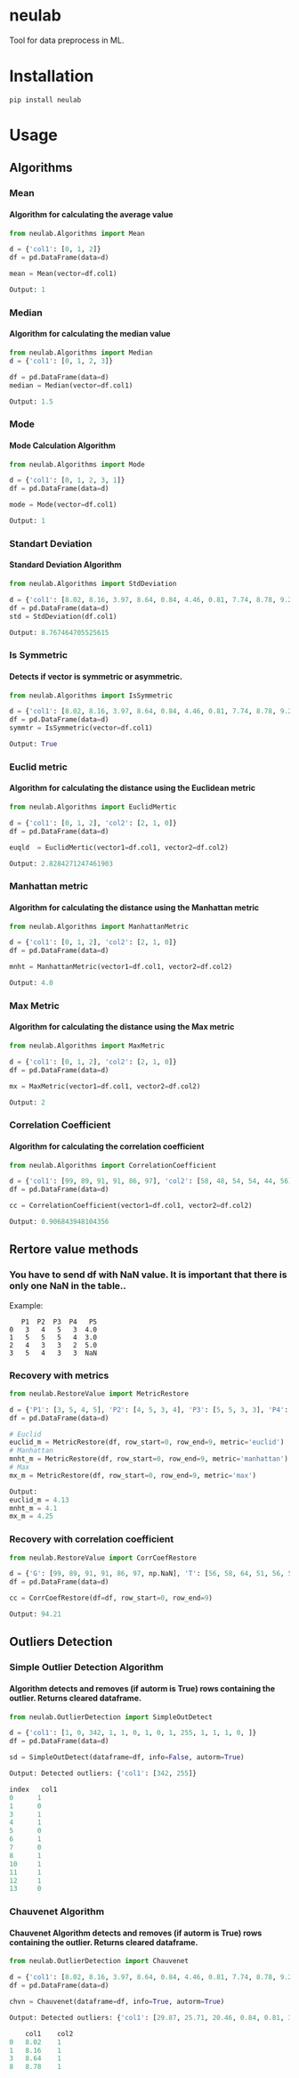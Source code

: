 # neulab
Tool for data preprocess in ML.
# Installation
```
pip install neulab
```
# Usage

## Algorithms

### Mean
#### Algorithm for calculating the average value
```python
from neulab.Algorithms import Mean

d = {'col1': [0, 1, 2]}
df = pd.DataFrame(data=d)

mean = Mean(vector=df.col1)

Output: 1
```
### Median
#### Algorithm for calculating the median value
```python
from neulab.Algorithms import Median
d = {'col1': [0, 1, 2, 3]}

df = pd.DataFrame(data=d)
median = Median(vector=df.col1)

Output: 1.5
```
### Mode
#### Mode Calculation Algorithm
```python
from neulab.Algorithms import Mode

d = {'col1': [0, 1, 2, 3, 1]}
df = pd.DataFrame(data=d)

mode = Mode(vector=df.col1)

Output: 1
```

### Standart Deviation
#### Standard Deviation Algorithm
```python
from neulab.Algorithms import StdDeviation

d = {'col1': [8.02, 8.16, 3.97, 8.64, 0.84, 4.46, 0.81, 7.74, 8.78, 9.26, 20.46, 29.87, 10.38, 25.71]}
df = pd.DataFrame(data=d)
std = StdDeviation(df.col1)

Output: 8.767464705525615
```

### Is Symmetric
#### Detects if vector is symmetric or asymmetric.
```python
from neulab.Algorithms import IsSymmetric

d = {'col1': [8.02, 8.16, 3.97, 8.64, 0.84, 4.46, 0.81, 7.74, 8.78, 9.26, 20.46, 29.87, 10.38, 25.71]}
df = pd.DataFrame(data=d)
symmtr = IsSymmetric(vector=df.col1)

Output: True
```

### Euclid metric
#### Algorithm for calculating the distance using the Euclidean metric
```python
from neulab.Algorithms import EuclidMertic

d = {'col1': [0, 1, 2], 'col2': [2, 1, 0]}
df = pd.DataFrame(data=d)

euqld  = EuclidMertic(vector1=df.col1, vector2=df.col2) 

Output: 2.8284271247461903
```
### Manhattan metric
#### Algorithm for calculating the distance using the Manhattan metric
```python
from neulab.Algorithms import ManhattanMetric

d = {'col1': [0, 1, 2], 'col2': [2, 1, 0]}
df = pd.DataFrame(data=d)

mnht = ManhattanMetric(vector1=df.col1, vector2=df.col2) 

Output: 4.0
```
### Max Metric
#### Algorithm for calculating the distance using the Max metric
```python
from neulab.Algorithms import MaxMetric

d = {'col1': [0, 1, 2], 'col2': [2, 1, 0]}
df = pd.DataFrame(data=d)

mx = MaxMetric(vector1=df.col1, vector2=df.col2)

Output: 2
```
### Correlation Coefficient
#### Algorithm for calculating the correlation coefficient
```python
from neulab.Algorithms import CorrelationCoefficient

d = {'col1': [99, 89, 91, 91, 86, 97], 'col2': [58, 48, 54, 54, 44, 56]}
df = pd.DataFrame(data=d)

cc = CorrelationCoefficient(vector1=df.col1, vector2=df.col2)

Output: 0.906843948104356
```
## Rertore value methods
### You have to send df with NaN value. It is important that there is only one NaN in the table..
Example:
```
   P1  P2  P3  P4   P5
0   3   4   5   3  4.0
1   5   5   5   4  3.0
2   4   3   3   2  5.0
3   5   4   3   3  NaN
```
### Recovery with metrics
```python
from neulab.RestoreValue import MetricRestore

d = {'P1': [3, 5, 4, 5], 'P2': [4, 5, 3, 4], 'P3': [5, 5, 3, 3], 'P4': [3, 4, 2, 3], 'P5': [4, 3, 5, np.NaN]}
df = pd.DataFrame(data=d)

# Euclid
euclid_m = MetricRestore(df, row_start=0, row_end=9, metric='euclid')
# Manhattan
mnht_m = MetricRestore(df, row_start=0, row_end=9, metric='manhattan')
# Max
mx_m = MetricRestore(df, row_start=0, row_end=9, metric='max')

Output: 
euclid_m = 4.13
mnht_m = 4.1
mx_m = 4.25
```
### Recovery with correlation coefficient
```python
from neulab.RestoreValue import CorrCoefRestore

d = {'G': [99, 89, 91, 91, 86, 97, np.NaN], 'T': [56, 58, 64, 51, 56, 53, 51], 'B': [91, 89, 91, 91, 84, 86, 91], 'R': [160, 157, 165, 170, 157, 175, 165], 'W': [58, 48, 54, 54, 44, 56, 54]}
df = pd.DataFrame(data=d)

cc = CorrCoefRestore(df=df, row_start=0, row_end=9)

Output: 94.21
```

## Outliers Detection
### Simple Outlier Detection Algorithm
#### Algorithm detects and removes (if autorm is True) rows containing the outlier. Returns cleared dataframe.
```python
from neulab.OutlierDetection import SimpleOutDetect

d = {'col1': [1, 0, 342, 1, 1, 0, 1, 0, 1, 255, 1, 1, 1, 0, ]}
df = pd.DataFrame(data=d)

sd = SimpleOutDetect(dataframe=df, info=False, autorm=True)

Output: Detected outliers: {'col1': [342, 255]}

index	col1
0	   1
1	   0
3	   1
4	   1
5	   0 
6	   1
7	   0
8	   1
10	   1
11	   1
12	   1
13	   0
```

### Chauvenet Algorithm
#### Chauvenet Algorithm detects and removes (if autorm is True) rows containing the outlier. Returns cleared dataframe.
```python
from neulab.OutlierDetection import Chauvenet

d = {'col1': [8.02, 8.16, 3.97, 8.64, 0.84, 4.46, 0.81, 7.74, 8.78, 9.26, 20.46, 29.87, 10.38, 25.71], 'col2': [1, 1, 1, 1, 1, 1, 1, 1, 1, 1, 1, 1, 1, 1]}
df = pd.DataFrame(data=d)

chvn = Chauvenet(dataframe=df, info=True, autorm=True)

Output: Detected outliers: {'col1': [29.87, 25.71, 20.46, 0.84, 0.81, 3.97, 4.46, 10.38, 7.74, 9.26]}

	col1	col2
0	8.02	1
1	8.16	1
3	8.64	1
8	8.78	1
```
